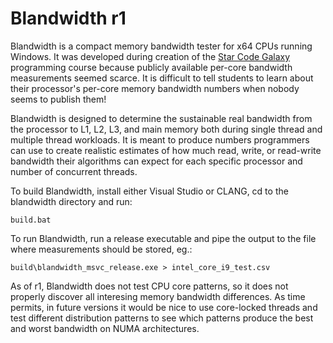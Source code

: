 # Blandwidth r1
Blandwidth is a compact memory bandwidth tester for x64 CPUs running Windows.  It was developed during creation of the [Star Code Galaxy](https://starcodegalaxy.com) programming course because publicly available per-core bandwidth measurements seemed scarce.  It is difficult to tell students to learn about their processor's per-core memory bandwidth numbers when nobody seems to publish them!

Blandwidth is designed to determine the sustainable real bandwidth from the processor to L1, L2, L3, and main memory both during single thread and multiple thread workloads.  It is meant to produce numbers programmers can use to create realistic estimates of how much read, write, or read-write bandwidth their algorithms can expect for each specific processor and number of concurrent threads.

To build Blandwidth, install either Visual Studio or CLANG, cd to the blandwidth directory and run:

```
build.bat
```

To run Blandwidth, run a release executable and pipe the output to the file where measurements should be stored, eg.: 

```
build\blandwidth_msvc_release.exe > intel_core_i9_test.csv
```

As of r1, Blandwidth does not test CPU core patterns, so it does not properly discover all interesing memory bandwidth differences.  As time permits, in future versions it would be nice to use core-locked threads and test different distribution patterns to see which patterns produce the best and worst bandwidth on NUMA architectures.
